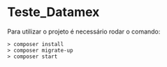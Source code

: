 # Teste_Datamex

Para utilizar o projeto é necessário rodar o comando:

```
> composer install
> composer migrate-up
> composer start
```